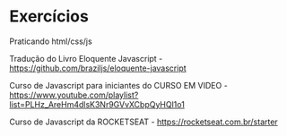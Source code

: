 # Exercícios
Praticando html/css/js

Tradução do Livro Eloquente Javascript - https://github.com/braziljs/eloquente-javascript

Curso de Javascript para iniciantes do CURSO EM VIDEO - https://www.youtube.com/playlist?list=PLHz_AreHm4dlsK3Nr9GVvXCbpQyHQl1o1

Curso de Javascript da ROCKETSEAT - https://rocketseat.com.br/starter
